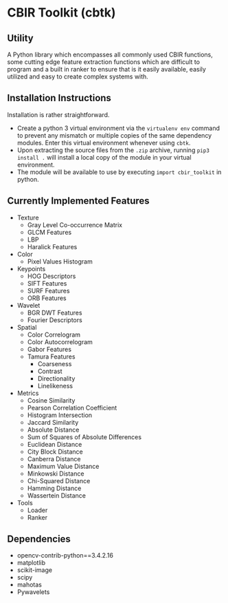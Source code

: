 # CBIR Toolkit (cbtk)

## Utility
A Python library which encompasses all commonly used CBIR functions, some cutting edge feature extraction functions which are difficult to program and a built in ranker to ensure that is it easily available, easily utilized and easy to create complex systems with.


## Installation Instructions
Installation is rather straightforward. 
+ Create a python 3 virtual environment via the ```virtualenv env``` command to prevent any mismatch or multiple copies of the same dependency modules. Enter this virtual environment whenever using ```cbtk```. 
+ Upon extracting the source files from the ```.zip``` archive, running ```pip3 install .``` will install a local copy of the module in your virtual environment.
+ The module will be available to use by executing ```import cbir_toolkit``` in python.

## Currently Implemented Features
- Texture
    - Gray Level Co-occurrence Matrix
    - GLCM Features
    - LBP
    - Haralick Features
- Color
    - Pixel Values Histogram
- Keypoints
    - HOG Descriptors
    - SIFT Features
    - SURF Features
    - ORB Features
- Wavelet
    - BGR DWT Features
    - Fourier Descriptors
- Spatial
    - Color Correlogram
    - Color Autocorrelogram
    - Gabor Features
    - Tamura Features
        - Coarseness
        - Contrast
        - Directionality
        - Linelikeness
- Metrics
    - Cosine Similarity
    - Pearson Correlation Coefficient
    - Histogram Intersection
    - Jaccard Similarity
    - Absolute Distance
    - Sum of Squares of Absolute Differences
    - Euclidean Distance
    - City Block Distance
    - Canberra Distance
    - Maximum Value Distance
    - Minkowski Distance
    - Chi-Squared Distance
    - Hamming Distance
    - Wassertein Distance
- Tools
    - Loader
    - Ranker

## Dependencies
+ opencv-contrib-python==3.4.2.16
+ matplotlib
+ scikit-image
+ scipy
+ mahotas
+ Pywavelets
